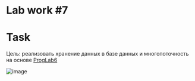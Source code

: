 # Lab work #7

# Task

Цель: реализовать хранение данных в базе данных и многопоточность на основе [ProgLab6](https://github.com/BZ6/ProgLab6)

![image](https://github.com/BZ6/ProgLab7/assets/85627560/e4b5d444-5011-4d15-95f3-539ebd41e2e8)
